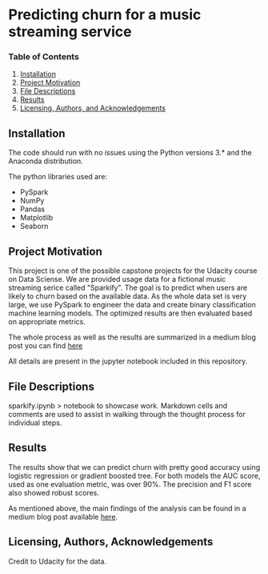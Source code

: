 # Predicting churn for a music streaming service

### Table of Contents

1. [Installation](#installation)
2. [Project Motivation](#motivation)
3. [File Descriptions](#files)
4. [Results](#results)
5. [Licensing, Authors, and Acknowledgements](#licensing)

## Installation <a name="installation"></a>

The code should run with no issues using the Python versions 3.* and the Anaconda distribution.

The python libraries used are:
- PySpark
- NumPy
- Pandas
- Matplotlib
- Seaborn

## Project Motivation<a name="motivation"></a>
This project is one of the possible capstone projects for the Udacity course on Data Sciense. We are provided usage data for a fictional music streaming serice called "Sparkify". The goal is to predict when users are likely to churn based on the available data. As the whole data set is very large, we use PySpark to engineer the data and create binary classification machine learning models. The optimized results are then evaluated based on appropriate metrics.

The whole process as well as the results are summarized in a medium blog post you can find [here](https://medium.com/@a.hampersberger/)

All details are present in the jupyter notebook included in this repository.

## File Descriptions <a name="files"></a>

sparkify.ipynb > notebook to showcase work. Markdown cells and comments are used to assist in walking through the thought process for individual steps.

## Results<a name="results"></a>
The results show that we can predict churn with pretty good accuracy using logistic regression or gradient boosted tree. For both models the AUC score, used as one evaluation metric, was over 90%. The precision and F1 score also showed robust scores.

As mentioned above, the main findings of the analysis can be found in a medium blog post available [here](https://medium.com/@a.hampersberger/).

## Licensing, Authors, Acknowledgements<a name="licensing"></a>

Credit to Udacity for the data.
